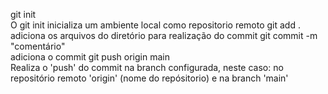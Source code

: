 git init <br>
O git init inicializa um ambiente local como repositorio remoto
git add . <br>
adiciona os arquivos do diretório para realização do commit
git commit -m "comentário" <br>
adiciona o commit
git push origin main <br>
Realiza o 'push' do commit na branch configurada, neste caso: no repositório remoto 'origin' (nome do repósitorio) e na branch 'main'<br>


